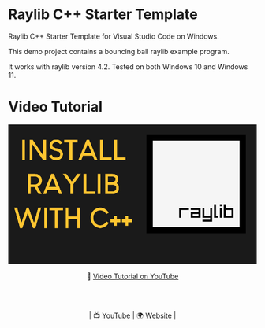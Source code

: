 # Raylib C++ Starter Template

Raylib C++ Starter Template for Visual Studio Code on Windows.

This demo project contains a bouncing ball raylib example program.

It works with raylib version 4.2.
Tested on both Windows 10 and Windows 11.

# Video Tutorial

<p align="center">
  <img src="preview.jpg" alt="" width="800">
</p>

<p align="center">
🎥 <a href="https://www.youtube.com/watch?v=PaAcVk5jUd8">Video Tutorial on YouTube</a>
</p>

<br>
<br>
<p align="center">
| 📺 <a href="https://www.youtube.com/channel/UC3ivOTE5EgpmF2DHLBmWIWg">YouTube</a>
| 🌍 <a href="http://www.educ8s.tv">Website</a> | <br>
</p>

